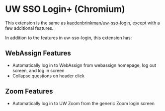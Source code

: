 # UW SSO Login+ (Chromium)
 
This extension is the same as [kaedenbrinkman/uw-sso-login](https://github.com/kaedenbrinkman/uw-sso-login), except with a few additional features.

In addition to the features in uw-sso-login, this extension has:
## WebAssign Features
- Automatically log in to WebAssign from webassign homepage, log out screen, and log in screen
- Collapse questions on header click
## Zoom Features
- Automatically log in to UW Zoom from the generic Zoom login screen
